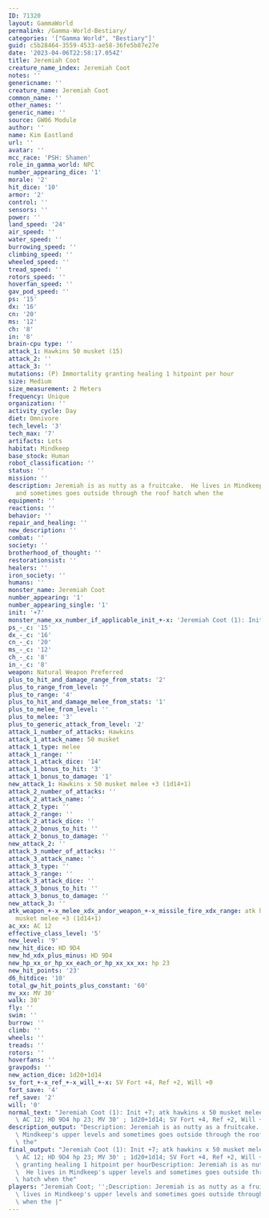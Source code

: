 ```yaml
---
ID: 71320
layout: GammaWorld
permalink: /Gamma-World-Bestiary/
categories: '["Gamma World", "Bestiary"]'
guid: c5b28464-3559-4533-ae58-36fe5b87e27e
date: '2023-04-06T22:58:17.054Z'
title: Jeremiah Coot
creature_name_index: Jeremiah Coot
notes: ''
genericname: ''
creature_name: Jeremiah Coot
common_name: ''
other_names: ''
generic_name: ''
source: GW06 Module
author: ''
name: Kim Eastland
url: ''
avatar: ''
mcc_race: 'PSH: Shamen'
role_in_gamma_world: NPC
number_appearing_dice: '1'
morale: '2'
hit_dice: '10'
armor: '2'
control: ''
sensors: ''
power: ''
land_speed: '24'
air_speed: ''
water_speed: ''
burrowing_speed: ''
climbing_speed: ''
wheeled_speed: ''
tread_speed: ''
rotors_speed: ''
hoverfan_speed: ''
gav_pod_speed: ''
ps: '15'
dx: '16'
cn: '20'
ms: '12'
ch: '8'
in: '8'
brain-cpu type: ''
attack_1: Hawkins 50 musket (15)
attack_2: ''
attack_3: ''
mutations: (P) Immortality granting healing 1 hitpoint per hour
size: Medium
size_measurement: 2 Meters
frequency: Unique
organization: ''
activity_cycle: Day
diet: Omnivore
tech_level: '3'
tech_max: '7'
artifacts: Lots
habitat: Mindkeep
base_stock: Human
robot_classification: ''
status: ''
mission: ''
description: Jeremiah is as nutty as a fruitcake.  He lives in Mindkeep's upper levels
  and sometimes goes outside through the roof hatch when the
equipment: ''
reactions: ''
behavior: ''
repair_and_healing: ''
new_description: ''
combat: ''
society: ''
brotherhood_of_thought: ''
restorationsist: ''
healers: ''
iron_society: ''
humans: ''
monster_name: Jeremiah Coot
number_appearing: '1'
number_appearing_single: '1'
init: '+7'
monster_name_xx_number_if_applicable_init_+-x: 'Jeremiah Coot (1): Init +7'
ps_-_c: '15'
dx_-_c: '16'
cn_-_c: '20'
ms_-_c: '12'
ch_-_c: '8'
in_-_c: '8'
weapon: Natural Weapon Preferred
plus_to_hit_and_damage_range_from_stats: '2'
plus_to_range_from_level: ''
plus_to_range: '4'
plus_to_hit_and_damage_melee_from_stats: '1'
plus_to_melee_from_level: ''
plus_to_melee: '3'
plus_to_generic_attack_from_level: '2'
attack_1_number_of_attacks: Hawkins
attack_1_attack_name: 50 musket
attack_1_type: melee
attack_1_range: ''
attack_1_attack_dice: '14'
attack_1_bonus_to_hit: '3'
attack_1_bonus_to_damage: '1'
new_attack_1: Hawkins x 50 musket melee +3 (1d14+1)
attack_2_number_of_attacks: ''
attack_2_attack_name: ''
attack_2_type: ''
attack_2_range: ''
attack_2_attack_dice: ''
attack_2_bonus_to_hit: ''
attack_2_bonus_to_damage: ''
new_attack_2: ''
attack_3_number_of_attacks: ''
attack_3_attack_name: ''
attack_3_type: ''
attack_3_range: ''
attack_3_attack_dice: ''
attack_3_bonus_to_hit: ''
attack_3_bonus_to_damage: ''
new_attack_3: ''
atk_weapon_+-x_melee_xdx_andor_weapon_+-x_missile_fire_xdx_range: atk hawkins x 50
  musket melee +3 (1d14+1)
ac_xx: AC 12
effective_class_level: '5'
new_level: '9'
new_hit_dice: HD 9D4
new_hd_xdx_plus_minus: HD 9D4
new_hp_xx_or_hp_xx_each_or_hp_xx_xx_xx: hp 23
new_hit_points: '23'
d6_hitdice: '10'
total_gw_hit_points_plus_constant: '60'
mv_xx: MV 30'
walk: 30'
fly: ''
swim: ''
burrow: ''
climb: ''
wheels: ''
treads: ''
rotors: ''
hoverfans: ''
gravpods: ''
new_action_dice: 1d20+1d14
sv_fort_+-x_ref_+-x_will_+-x: SV Fort +4, Ref +2, Will +0
fort_save: '4'
ref_save: '2'
will: '0'
normal_text: "Jeremiah Coot (1): Init +7; atk hawkins x 50 musket melee +3 (1d14+1);\
  \ AC 12; HD 9D4 hp 23; MV 30' ; 1d20+1d14; SV Fort +4, Ref +2, Will +0"
description_output: "Description: Jeremiah is as nutty as a fruitcake.  He lives in\
  \ Mindkeep's upper levels and sometimes goes outside through the roof hatch when\
  \ the"
final_output: "Jeremiah Coot (1): Init +7; atk hawkins x 50 musket melee +3 (1d14+1);\
  \ AC 12; HD 9D4 hp 23; MV 30' ; 1d20+1d14; SV Fort +4, Ref +2, Will +0(P) Immortality\
  \ granting healing 1 hitpoint per hourDescription: Jeremiah is as nutty as a fruitcake.\
  \  He lives in Mindkeep's upper levels and sometimes goes outside through the roof\
  \ hatch when the"
players: "Jeremiah Coot; '';Description: Jeremiah is as nutty as a fruitcake.  He\
  \ lives in Mindkeep's upper levels and sometimes goes outside through the roof hatch\
  \ when the |"
---
```

</br>